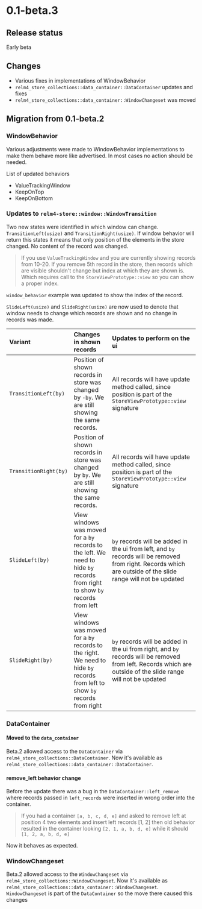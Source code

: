 # 0.1-beta.3

## Release status

Early beta

## Changes

- Various fixes in implementations of WindowBehavior
- `relm4_store_collections::data_container::DataContainer` updates and fixes
- `relm4_store_collections::data_container::WindowChangeset` was moved

## Migration from 0.1-beta.2

### WindowBehavior

Various adjustments were made to WindowBehavior implementations to make them behave more like advertised. In most cases no action should be needed.

List of updated behaviors

- ValueTrackingWindow
- KeepOnTop
- KeepOnBottom

### Updates to `relm4-store::window::WindowTransition`

Two new states were identified in which window can change. `TransitionLeft(usize)` and `TransitionRight(usize)`. If window behavior will return this states it means that only position of the elements in the store changed. No content of the record was changed.

> If you use `ValueTrackingWindow` and you are currently showing records from 10-20. If you remove 5th record in the store, then records which are visible shouldn't change but index at which they are shown is. Which requires call to the `StoreViewPrototype::view` so you can show a proper index.

`window_behavior` example was updated to show the index of the record.

`SlideLeft(usize)` and `SlideRight(usize)` are now used to denote that window needs to change which records are shown and no change in records was made.

| Variant | Changes in shown records | Updates to perform on the ui |
|:--------|:-------------------------|:-----------------------------|
| `TransitionLeft(by)`  | Position of shown records in store was changed by `-by`. We are still showing the same records. | All records will have update method called, since position is part of the `StoreViewPrototype::view` signature |
| `TransitionRight(by)` | Position of shown records in store was changed by `by`. We are still showing the same records.  | All records will have update method called, since position is part of the `StoreViewPrototype::view` signature |
| `SlideLeft(by)`       | View windows was moved for a `by` records to the left. We need to hide `by` records from right to show `by` records from left | `by` records will be added in the ui from left, and `by` records will be removed from right. Records which are outside of the slide range will not be updated |
| `SlideRight(by)`      | View windows was moved for a `by` records to the right. We need to hide `by` records from left to show `by` records from right | `by` records will be added in the ui from right, and `by` records will be removed from left. Records which are outside of the slide range will not be updated |

### DataContainer

#### Moved to the `data_container`

Beta.2 allowed access to the `DataContainer` via `relm4_store_collections::DataContainer`. Now it's available as `relm4_store_collections::data_container::DataContainer`.

#### remove_left behavior change

Before the update there was a bug in the `DataContainer::left_remove` where records passed in `left_records` were inserted in wrong order into the container.

> If you had a container `[a, b, c, d, e]` and asked to remove left at position 4 two elements and insert left records [1, 2] then old behavior resulted in the container
> looking `[2, 1, a, b, d, e]` while it should `[1, 2, a, b, d, e]`

Now it behaves as expected.

### WindowChangeset

Beta.2 allowed access to the `WindowChangeset` via `relm4_store_collections::WindowChangeset`. Now it's available as `relm4_store_collections::data_container::WindowChangeset`.
`WindowChangeset` is part of the `DataContainer` so the move there caused this changes
